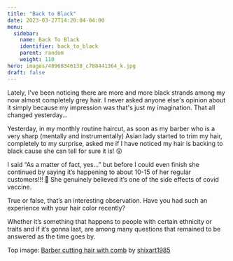 ```yaml
---
title: "Back to Black"
date: 2023-03-27T14:20:04-04:00
menu:
  sidebar:
    name: Back To Black
    identifier: back_to_black
    parent: random
    weight: 110
hero: images/48968346138_c788441364_k.jpg
draft: false
---
```


Lately, I've been noticing there are more and more black strands among my now almost completely grey hair. I never asked anyone else's opinion about it simply because my impression was that's just my imagination. That all changed yesterday...

Yesterday, in my monthly routine haircut, as soon as my barber who is a very sharp (mentally and instrumentally) Asian lady started to trim my hair, completely to my surprise, asked me if I have noticed my hair is backing to black cause she can tell for sure it is! 😲

I said “As a matter of fact, yes…” but before I could even finish she continued by saying it’s happening to about 10-15 of her regular customers!!! 🤯 She genuinely believed it’s one of the side effects of covid vaccine.

True or false, that’s an interesting observation. Have you had such an experience with your hair color recently?

Whether it’s something that happens to people with certain ethnicity or traits and if it’s gonna last, are among many questions that remained to be answered as the time goes by.

<p class="attribution">Top image: <a target="_blank" rel="noopener noreferrer" href="https://www.flickr.com/photos/156445661@N02/48968346138">Barber cutting hair with comb</a> by <a target="_blank" rel="noopener noreferrer" href="https://www.flickr.com/photos/156445661@N02">shixart1985</a></p>